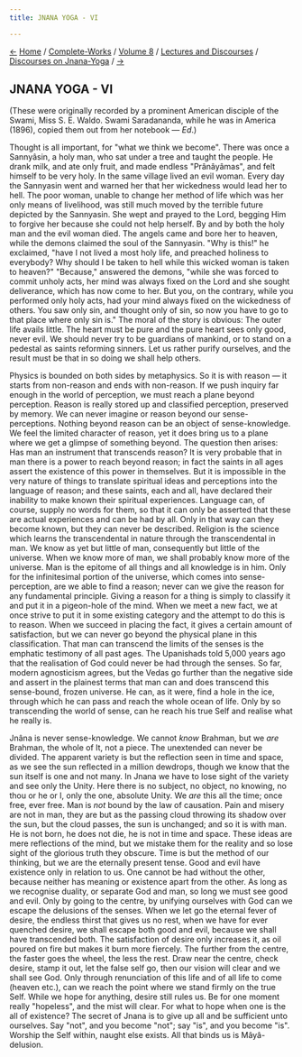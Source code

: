 ```yaml
---
title: JNANA YOGA - VI

---
```

<div>

[←](jnana-yoga_v.htm) [Home](../../../../index.htm) /
[Complete-Works](../../../complete_works.htm) / [Volume
8](../../volume_8_contents.htm) / [Lectures and
Discourses](../lectures_and_discourses_contents.htm) / [Discourses on
Jnana-Yoga](discourses_on_jnana-yoga_contents.htm)
/ [→](jnana-yoga_vii.htm)

  

## JNANA YOGA - VI

(These were originally recorded by a prominent American disciple of the
Swami, Miss S. E. Waldo. Swami Saradananda, while he was in America
(1896), copied them out from her notebook — *Ed*.)

Thought is all important, for "what we think we become". There was once
a Sannyâsin, a holy man, who sat under a tree and taught the people. He
drank milk, and ate only fruit, and made endless "Prânâyâmas", and felt
himself to be very holy. In the same village lived an evil woman. Every
day the Sannyasin went and warned her that her wickedness would lead her
to hell. The poor woman, unable to change her method of life which was
her only means of livelihood, was still much moved by the terrible
future depicted by the Sannyasin. She wept and prayed to the Lord,
begging Him to forgive her because she could not help herself. By and by
both the holy man and the evil woman died. The angels came and bore her
to heaven, while the demons claimed the soul of the Sannyasin. "Why is
this!" he exclaimed, "have I not lived a most holy life, and preached
holiness to everybody? Why should I be taken to hell while this wicked
woman is taken to heaven?" "Because," answered the demons, "while she
was forced to commit unholy acts, her mind was always fixed on the Lord
and she sought deliverance, which has now come to her. But you, on the
contrary, while you performed only holy acts, had your mind always fixed
on the wickedness of others. You saw only sin, and thought only of sin,
so now you have to go to that place where only sin is." The moral of the
story is obvious: The outer life avails little. The heart must be pure
and the pure heart sees only good, never evil. We should never try to be
guardians of mankind, or to stand on a pedestal as saints reforming
sinners. Let us rather purify ourselves, and the result must be that in
so doing we shall help others.

Physics is bounded on both sides by metaphysics. So it is with reason —
it starts from non-reason and ends with non-reason. If we push inquiry
far enough in the world of perception, we must reach a plane beyond
perception. Reason is really stored up and classified perception,
preserved by memory. We can never imagine or reason beyond our
sense-perceptions. Nothing beyond reason can be an object of
sense-knowledge. We feel the limited character of reason, yet it does
bring us to a plane where we get a glimpse of something beyond. The
question then arises: Has man an instrument that transcends reason? It
is very probable that in man there is a power to reach beyond reason; in
fact the saints in all ages assert the existence of this power in
themselves. But it is impossible in the very nature of things to
translate spiritual ideas and perceptions into the language of reason;
and these saints, each and all, have declared their inability to make
known their spiritual experiences. Language can, of course, supply no
words for them, so that it can only be asserted that these are actual
experiences and can be had by all. Only in that way can they become
known, but they can never be described. Religion is the science which
learns the transcendental in nature through the transcendental in man.
We know as yet but little of man, consequently but little of the
universe. When we know more of man, we shall probably know more of the
universe. Man is the epitome of all things and all knowledge is in him.
Only for the infinitesimal portion of the universe, which comes into
sense-perception, are we able to find a reason; never can we give the
reason for any fundamental principle. Giving a reason for a thing is
simply to classify it and put it in a pigeon-hole of the mind. When we
meet a new fact, we at once strive to put it in some existing category
and the attempt to do this is to reason. When we succeed in placing the
fact, it gives a certain amount of satisfaction, but we can never go
beyond the physical plane in this classification. That man can transcend
the limits of the senses is the emphatic testimony of all past ages. The
Upanishads told 5,000 years ago that the realisation of God could never
be had through the senses. So far, modern agnosticism agrees, but the
Vedas go further than the negative side and assert in the plainest terms
that man can and does transcend this sense-bound, frozen universe. He
can, as it were, find a hole in the ice, through which he can pass and
reach the whole ocean of life. Only by so transcending the world of
sense, can he reach his true Self and realise what he really is.

Jnâna is never sense-knowledge. We cannot *know* Brahman, but we *are*
Brahman, the whole of It, not a piece. The unextended can never be
divided. The apparent variety is but the reflection seen in time and
space, as we see the sun reflected in a million dewdrops, though we know
that the sun itself is one and not many. In Jnana we have to lose sight
of the variety and see only the Unity. Here there is no subject, no
object, no knowing, no thou or he or I, only the one, absolute Unity. We
*are* this all the time; once free, ever free. Man is *not* bound by the
law of causation. Pain and misery are not in man, they are but as the
passing cloud throwing its shadow over the sun, but the cloud passes,
the sun is unchanged; and so it is with man. He is not born, he does not
die, he is not in time and space. These ideas are mere reflections of
the mind, but we mistake them for the reality and so lose sight of the
glorious truth they obscure. Time is but the method of our thinking, but
we are the eternally present tense. Good and evil have existence only in
relation to us. One cannot be had without the other, because neither has
meaning or existence apart from the other. As long as we recognise
duality, or separate God and man, so long we must see good and evil.
Only by going to the centre, by unifying ourselves with God can we
escape the delusions of the senses. When we let go the eternal fever of
desire, the endless thirst that gives us no rest, when we have for ever
quenched desire, we shall escape both good and evil, because we shall
have transcended both. The satisfaction of desire only increases it, as
oil poured on fire but makes it burn more fiercely. The further from the
centre, the faster goes the wheel, the less the rest. Draw near the
centre, check desire, stamp it out, let the false self go, then our
vision will clear and we shall see God. Only through renunciation of
this life and of all life to come (heaven etc.), can we reach the point
where we stand firmly on the true Self. While we hope for anything,
desire still rules us. Be for one moment really "hopeless", and the mist
will clear. For what to hope when one is the all of existence? The
secret of Jnana is to give up all and be sufficient unto ourselves. Say
"not", and you become "not"; say "is", and you become "is". Worship the
Self within, naught else exists. All that binds us is Mâyâ-delusion.

</div>
